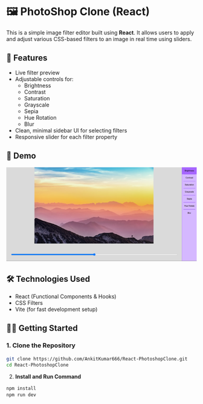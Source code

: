 # 🖼️ PhotoShop Clone (React)

This is a simple image filter editor built using **React**. It allows users to apply and adjust various CSS-based filters to an image in real time using sliders.

## 🚀 Features 

- Live filter preview  
- Adjustable controls for: 
  - Brightness  
  - Contrast
  - Saturation
  - Grayscale
  - Sepia
  - Hue Rotation
  - Blur
- Clean, minimal sidebar UI for selecting filters
- Responsive slider for each filter property

## 📸 Demo

![](./public/image.png)

## 🛠️ Technologies Used

- React (Functional Components & Hooks)
- CSS Filters
- Vite (for fast development setup)


## 🧑‍💻 Getting Started

### 1. Clone the Repository 

```bash
git clone https://github.com/AnkitKumar666/React-PhotoshopClone.git
cd React-PhotoshopClone
```

2. **Install and Run Command**
```bash
npm install
npm run dev
```



